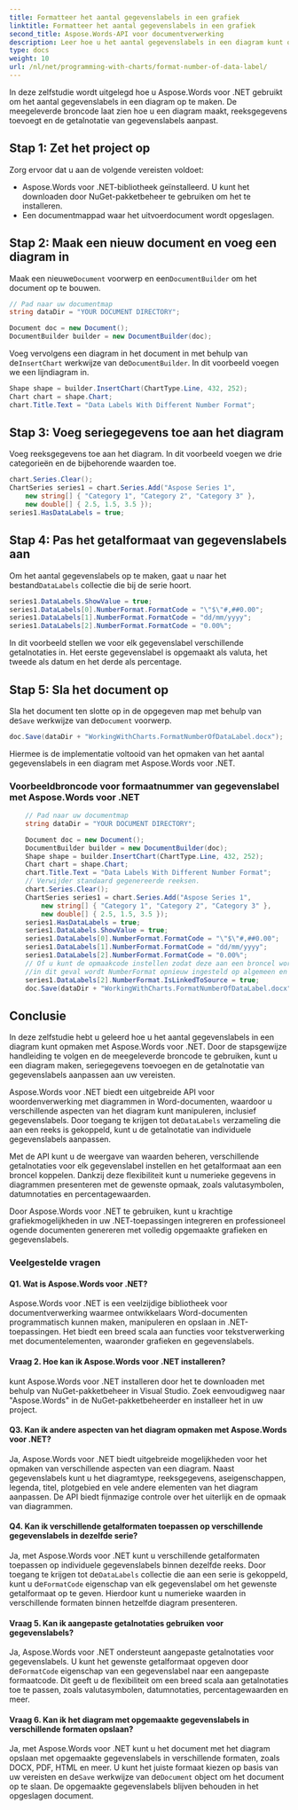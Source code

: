 ```yaml
---
title: Formatteer het aantal gegevenslabels in een grafiek
linktitle: Formatteer het aantal gegevenslabels in een grafiek
second_title: Aspose.Words-API voor documentverwerking
description: Leer hoe u het aantal gegevenslabels in een diagram kunt opmaken met Aspose.Words voor .NET. Pas eenvoudig getalnotaties voor gegevenslabels aan.
type: docs
weight: 10
url: /nl/net/programming-with-charts/format-number-of-data-label/
---
```


In deze zelfstudie wordt uitgelegd hoe u Aspose.Words voor .NET gebruikt om het aantal gegevenslabels in een diagram op te maken. De meegeleverde broncode laat zien hoe u een diagram maakt, reeksgegevens toevoegt en de getalnotatie van gegevenslabels aanpast.

## Stap 1: Zet het project op

Zorg ervoor dat u aan de volgende vereisten voldoet:

- Aspose.Words voor .NET-bibliotheek geïnstalleerd. U kunt het downloaden door NuGet-pakketbeheer te gebruiken om het te installeren.
- Een documentmappad waar het uitvoerdocument wordt opgeslagen.

## Stap 2: Maak een nieuw document en voeg een diagram in

 Maak een nieuwe`Document` voorwerp en een`DocumentBuilder` om het document op te bouwen.

```csharp
// Pad naar uw documentmap
string dataDir = "YOUR DOCUMENT DIRECTORY";

Document doc = new Document();
DocumentBuilder builder = new DocumentBuilder(doc);
```

 Voeg vervolgens een diagram in het document in met behulp van de`InsertChart` werkwijze van de`DocumentBuilder`. In dit voorbeeld voegen we een lijndiagram in.

```csharp
Shape shape = builder.InsertChart(ChartType.Line, 432, 252);
Chart chart = shape.Chart;
chart.Title.Text = "Data Labels With Different Number Format";
```

## Stap 3: Voeg seriegegevens toe aan het diagram

Voeg reeksgegevens toe aan het diagram. In dit voorbeeld voegen we drie categorieën en de bijbehorende waarden toe.

```csharp
chart.Series.Clear();
ChartSeries series1 = chart.Series.Add("Aspose Series 1", 
    new string[] { "Category 1", "Category 2", "Category 3" }, 
    new double[] { 2.5, 1.5, 3.5 });
series1.HasDataLabels = true;
```

## Stap 4: Pas het getalformaat van gegevenslabels aan

 Om het aantal gegevenslabels op te maken, gaat u naar het bestand`DataLabels` collectie die bij de serie hoort.

```csharp
series1.DataLabels.ShowValue = true;
series1.DataLabels[0].NumberFormat.FormatCode = "\"$\"#,##0.00";
series1.DataLabels[1].NumberFormat.FormatCode = "dd/mm/yyyy";
series1.DataLabels[2].NumberFormat.FormatCode = "0.00%";
```

In dit voorbeeld stellen we voor elk gegevenslabel verschillende getalnotaties in. Het eerste gegevenslabel is opgemaakt als valuta, het tweede als datum en het derde als percentage.

## Stap 5: Sla het document op

 Sla het document ten slotte op in de opgegeven map met behulp van de`Save` werkwijze van de`Document` voorwerp.

```csharp
doc.Save(dataDir + "WorkingWithCharts.FormatNumberOfDataLabel.docx");
```

Hiermee is de implementatie voltooid van het opmaken van het aantal gegevenslabels in een diagram met Aspose.Words voor .NET.

### Voorbeeldbroncode voor formaatnummer van gegevenslabel met Aspose.Words voor .NET 

```csharp
	// Pad naar uw documentmap
	string dataDir = "YOUR DOCUMENT DIRECTORY";

	Document doc = new Document();
	DocumentBuilder builder = new DocumentBuilder(doc);
	Shape shape = builder.InsertChart(ChartType.Line, 432, 252);
	Chart chart = shape.Chart;
	chart.Title.Text = "Data Labels With Different Number Format";
	// Verwijder standaard gegenereerde reeksen.
	chart.Series.Clear();
	ChartSeries series1 = chart.Series.Add("Aspose Series 1", 
		new string[] { "Category 1", "Category 2", "Category 3" }, 
		new double[] { 2.5, 1.5, 3.5 });
	series1.HasDataLabels = true;
	series1.DataLabels.ShowValue = true;
	series1.DataLabels[0].NumberFormat.FormatCode = "\"$\"#,##0.00";
	series1.DataLabels[1].NumberFormat.FormatCode = "dd/mm/yyyy";
	series1.DataLabels[2].NumberFormat.FormatCode = "0.00%";
	// Of u kunt de opmaakcode instellen zodat deze aan een broncel wordt gekoppeld,
	//in dit geval wordt NumberFormat opnieuw ingesteld op algemeen en overgenomen van een broncel.
	series1.DataLabels[2].NumberFormat.IsLinkedToSource = true;
	doc.Save(dataDir + "WorkingWithCharts.FormatNumberOfDataLabel.docx");
```

## Conclusie

In deze zelfstudie hebt u geleerd hoe u het aantal gegevenslabels in een diagram kunt opmaken met Aspose.Words voor .NET. Door de stapsgewijze handleiding te volgen en de meegeleverde broncode te gebruiken, kunt u een diagram maken, seriegegevens toevoegen en de getalnotatie van gegevenslabels aanpassen aan uw vereisten.

 Aspose.Words voor .NET biedt een uitgebreide API voor woordenverwerking met diagrammen in Word-documenten, waardoor u verschillende aspecten van het diagram kunt manipuleren, inclusief gegevenslabels. Door toegang te krijgen tot de`DataLabels` verzameling die aan een reeks is gekoppeld, kunt u de getalnotatie van individuele gegevenslabels aanpassen.

Met de API kunt u de weergave van waarden beheren, verschillende getalnotaties voor elk gegevenslabel instellen en het getalformaat aan een broncel koppelen. Dankzij deze flexibiliteit kunt u numerieke gegevens in diagrammen presenteren met de gewenste opmaak, zoals valutasymbolen, datumnotaties en percentagewaarden.

Door Aspose.Words voor .NET te gebruiken, kunt u krachtige grafiekmogelijkheden in uw .NET-toepassingen integreren en professioneel ogende documenten genereren met volledig opgemaakte grafieken en gegevenslabels.

### Veelgestelde vragen

#### Q1. Wat is Aspose.Words voor .NET?
Aspose.Words voor .NET is een veelzijdige bibliotheek voor documentverwerking waarmee ontwikkelaars Word-documenten programmatisch kunnen maken, manipuleren en opslaan in .NET-toepassingen. Het biedt een breed scala aan functies voor tekstverwerking met documentelementen, waaronder grafieken en gegevenslabels.

#### Vraag 2. Hoe kan ik Aspose.Words voor .NET installeren?
kunt Aspose.Words voor .NET installeren door het te downloaden met behulp van NuGet-pakketbeheer in Visual Studio. Zoek eenvoudigweg naar "Aspose.Words" in de NuGet-pakketbeheerder en installeer het in uw project.

#### Q3. Kan ik andere aspecten van het diagram opmaken met Aspose.Words voor .NET?
Ja, Aspose.Words voor .NET biedt uitgebreide mogelijkheden voor het opmaken van verschillende aspecten van een diagram. Naast gegevenslabels kunt u het diagramtype, reeksgegevens, aseigenschappen, legenda, titel, plotgebied en vele andere elementen van het diagram aanpassen. De API biedt fijnmazige controle over het uiterlijk en de opmaak van diagrammen.

#### Q4. Kan ik verschillende getalformaten toepassen op verschillende gegevenslabels in dezelfde serie?
Ja, met Aspose.Words voor .NET kunt u verschillende getalformaten toepassen op individuele gegevenslabels binnen dezelfde reeks. Door toegang te krijgen tot de`DataLabels` collectie die aan een serie is gekoppeld, kunt u de`FormatCode` eigenschap van elk gegevenslabel om het gewenste getalformaat op te geven. Hierdoor kunt u numerieke waarden in verschillende formaten binnen hetzelfde diagram presenteren.

#### Vraag 5. Kan ik aangepaste getalnotaties gebruiken voor gegevenslabels?
 Ja, Aspose.Words voor .NET ondersteunt aangepaste getalnotaties voor gegevenslabels. U kunt het gewenste getalformaat opgeven door de`FormatCode` eigenschap van een gegevenslabel naar een aangepaste formaatcode. Dit geeft u de flexibiliteit om een breed scala aan getalnotaties toe te passen, zoals valutasymbolen, datumnotaties, percentagewaarden en meer.

#### Vraag 6. Kan ik het diagram met opgemaakte gegevenslabels in verschillende formaten opslaan?
Ja, met Aspose.Words voor .NET kunt u het document met het diagram opslaan met opgemaakte gegevenslabels in verschillende formaten, zoals DOCX, PDF, HTML en meer. U kunt het juiste formaat kiezen op basis van uw vereisten en de`Save` werkwijze van de`Document` object om het document op te slaan. De opgemaakte gegevenslabels blijven behouden in het opgeslagen document.